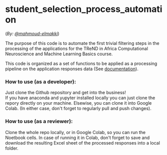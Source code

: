 # student_selection_process_automation

(*By: [@mahmoud-elmakki](https://github.com/mahmoud-elmakki)*)

The purpose of this code is to automate the first trivial filtering steps in the processing of the applications for the TReND in Africa Computational Neuroscience and Machine Learning Basics course.

This code is organized as a set of functions to be applied as a processing pipeline on the application responses data (See [documentation](https://docs.google.com/document/d/1n4pMEOgMuenuFpN6zXQtZlpYFXwPat2P4-SzZaN8mFg/edit?usp=drivesdk)).

### **How to use (as a developer):**
Just clone the Github repository and get into the business!\
If you have anaconda and yupyter installed locally you can just clone the repory directly on your machine. Elsewise, you can clone it into Google Colab.
(In either case, don't forget to regularly pull and push changes).

### **How to use (as a reviewer):**
Clone the whole repo locally, or in Google Colab, so you can run the Noetbook cells. In case of running it in Colab, don't forget to save and download the resulting Excel sheet of the processed responses into a local folder.
